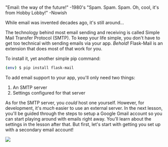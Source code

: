 "Email: the way of the future!" -1980's
"Spam. Spam. Spam. Oh, cool, it's from Hobby Lobby!" -Nowish

While email was invented decades ago, it's still around...

The technology behind most email sending and receiving is called Simple Mail Transfer Protocol (SMTP). To keep your life simple, you don't have to get too technical with sending emails via your app. *Behold!* Flask-Mail is an extension that does most of that work for you.

To install it, yet another simple pip command:

```bash
(env) $ pip install flask-mail
```

To add email support to your app, you'll only need two things:

1. An SMTP server
2. Settings configured for that server

As for the SMTP server, you *could* host one yourself. However, for development, it's *much* easier to use an external server. In the next lesson, you'll be guided through the steps to setup a Google Gmail account so you can start playing around with emails right away. You'll learn about the settings in the lesson after that. But first, let's start with getting you set up with a secondary email account!

![](https://images.unsplash.com/photo-1534803522048-835d05301b08?ixlib=rb-1.2.1&ixid=eyJhcHBfaWQiOjEyMDd9&auto=format&fit=crop&w=700&q=80)
